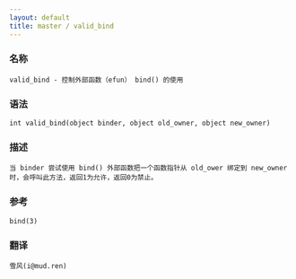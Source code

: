 ```yaml
---
layout: default
title: master / valid_bind
---
```


### 名称

    valid_bind - 控制外部函数（efun） bind() 的使用

### 语法

    int valid_bind(object binder, object old_owner, object new_owner)

### 描述

    当 binder 尝试使用 bind() 外部函数把一个函数指针从 old_ower 绑定到 new_owner 时，会呼叫此方法，返回1为允许，返回0为禁止。

### 参考

    bind(3)

### 翻译 ###

    雪风(i@mud.ren)

